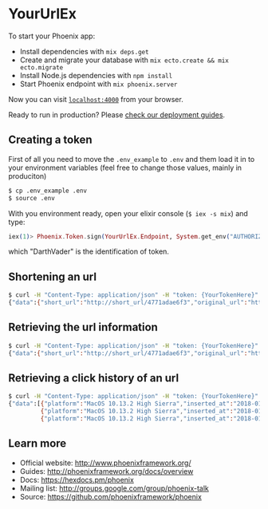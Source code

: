 # YourUrlEx

To start your Phoenix app:

  * Install dependencies with `mix deps.get`
  * Create and migrate your database with `mix ecto.create && mix ecto.migrate`
  * Install Node.js dependencies with `npm install`
  * Start Phoenix endpoint with `mix phoenix.server`

Now you can visit [`localhost:4000`](http://localhost:4000) from your browser.

Ready to run in production? Please [check our deployment guides](http://www.phoenixframework.org/docs/deployment).

## Creating a token
First of all you need to move the `.env_example` to `.env` and them load it in to your environment variables (feel free to change those values, mainly in produciton)

```bash
$ cp .env_example .env
$ source .env
```

With you environment ready, open your elixir console (`$ iex -s mix`) and type:
```exs
iex(1)> Phoenix.Token.sign(YourUrlEx.Endpoint, System.get_env("AUTHORIZATION_TOKEN_SALT"), "DarthVader")
```
which "DarthVader" is the identification of token.

## Shortening an url
```bash
$ curl -H "Content-Type: application/json" -H "token: {YourTokenHere}" -X POST -d '{"url": {"original_url":"http://google.com"}}' http://localhost:4000/api/urls
{"data":{"short_url":"http://short_url/4771adae6f3","original_url":"http://google.com"}}
```

## Retrieving the url information
```bash
$ curl -H "Content-Type: application/json" -H "token: {YourTokenHere}" -X GET http://localhost:4000/api/urls/4771adae6f3
{"data":{"short_url":"http://short_url/4771adae6f3","original_url":"http://google.com","clicks":4}}
```

## Retrieving a click history of an url
```bash
$ curl -H "Content-Type: application/json" -H "token: {YourTokenHere}" -X GET http://localhost:4000/api/click_histories/43b02683026
{"data":[{"platform":"MacOS 10.13.2 High Sierra","inserted_at":"2018-01-20 19:30:25.442475","device":"desktop","browser_version":"63.0.3239.132","browser_name":"Chrome"},
         {"platform":"MacOS 10.13.2 High Sierra","inserted_at":"2018-01-20 19:30:09.079919","device":"desktop","browser_version":"63.0.3239.132","browser_name":"Chrome"},
         {"platform":"MacOS 10.13.2 High Sierra","inserted_at":"2018-01-20 19:22:34.586385","device":"desktop","browser_version":"63.0.3239.132","browser_name":"Chrome"}]}
```

## Learn more

  * Official website: http://www.phoenixframework.org/
  * Guides: http://phoenixframework.org/docs/overview
  * Docs: https://hexdocs.pm/phoenix
  * Mailing list: http://groups.google.com/group/phoenix-talk
  * Source: https://github.com/phoenixframework/phoenix
